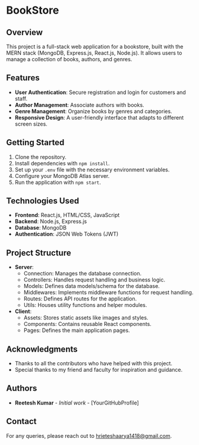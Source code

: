 # BookStore 

## Overview
This project is a full-stack web application for a bookstore, built with the MERN stack (MongoDB, Express.js, React.js, Node.js). It allows users to manage a collection of books, authors, and genres.

## Features
- **User Authentication**: Secure registration and login for customers and staff.
- **Author Management**: Associate authors with books.
- **Genre Management**: Organize books by genres and categories.
- **Responsive Design**: A user-friendly interface that adapts to different screen sizes.

## Getting Started
1. Clone the repository.
2. Install dependencies with `npm install`.
3. Set up your `.env` file with the necessary environment variables.
4. Configure your MongoDB Atlas server.
5. Run the application with `npm start`.

## Technologies Used
- **Frontend**: React.js, HTML/CSS, JavaScript
- **Backend**: Node.js, Express.js
- **Database**: MongoDB
- **Authentication**: JSON Web Tokens (JWT)

## Project Structure
- **Server**:
  - Connection: Manages the database connection.
  - Controllers: Handles request handling and business logic.
  - Models: Defines data models/schema for the database.
  - Middlewares: Implements middleware functions for request handling.
  - Routes: Defines API routes for the application.
  - Utils: Houses utility functions and helper modules.
- **Client**:
  - Assets: Stores static assets like images and styles.
  - Components: Contains reusable React components.
  - Pages: Defines the main application pages.

## Acknowledgments
- Thanks to all the contributors who have helped with this project.
- Special thanks to my friend and faculty for inspiration and guidance.

## Authors
- **Reetesh Kumar** - *Initial work* - [YourGitHubProfile]

## Contact
For any queries, please reach out to hrieteshaarya1418@gmail.com.

